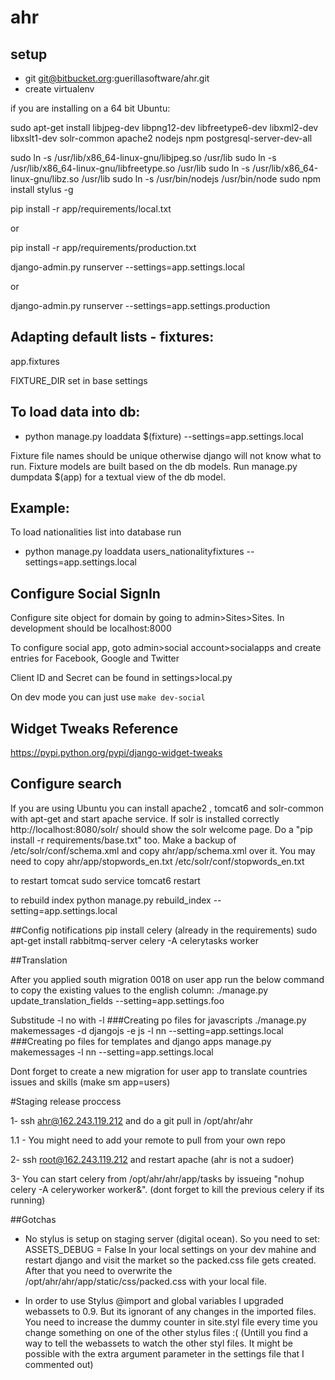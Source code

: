 # ahr
## setup

 - git git@bitbucket.org:guerillasoftware/ahr.git
 - create virtualenv

 if you are installing on a 64 bit Ubuntu:

 sudo apt-get install libjpeg-dev libpng12-dev libfreetype6-dev libxml2-dev libxslt1-dev solr-common apache2 nodejs npm postgresql-server-dev-all

 sudo ln -s /usr/lib/x86_64-linux-gnu/libjpeg.so /usr/lib
 sudo ln -s /usr/lib/x86_64-linux-gnu/libfreetype.so /usr/lib
 sudo ln -s /usr/lib/x86_64-linux-gnu/libz.so /usr/lib
 sudo ln -s /usr/bin/nodejs /usr/bin/node
 sudo npm install stylus -g


pip install -r app/requirements/local.txt

 or

pip install -r app/requirements/production.txt

django-admin.py runserver --settings=app.settings.local

 or

django-admin.py runserver --settings=app.settings.production

## Adapting default lists - fixtures:

 app.fixtures

 FIXTURE_DIR set in base settings

## To load data into db:

  - python manage.py loaddata $(fixture) --settings=app.settings.local

 Fixture file names should be unique otherwise django will not know what to run.
 Fixture models are built based on the db models.
 Run manage.py dumpdata $(app) for a textual view of the db model.

## Example:

 To load nationalities list into database run

 - python manage.py loaddata users_nationalityfixtures --settings=app.settings.local


## Configure Social SignIn
 Configure site object for domain by going to admin>Sites>Sites. In development should be localhost:8000

 To configure social app, goto admin>social account>socialapps and create entries for Facebook, Google and Twitter

 Client ID and Secret can be found in settings>local.py

 On dev mode you can just use `make dev-social`

## Widget Tweaks Reference
 https://pypi.python.org/pypi/django-widget-tweaks



## Configure search

 If you are using Ubuntu you can install apache2 , tomcat6 and solr-common with apt-get and start apache service.
 If solr is installed correctly http://localhost:8080/solr/ should show the solr welcome page.
 Do a "pip install -r requirements/base.txt" too.
 Make a backup of /etc/solr/conf/schema.xml and copy ahr/app/schema.xml over it.
 You may need to copy ahr/app/stopwords_en.txt /etc/solr/conf/stopwords_en.txt

 to restart tomcat
 sudo service tomcat6 restart

 to rebuild index
 python manage.py rebuild_index --setting=app.settings.local


##Config notifications
 pip install celery (already in the requirements)
 sudo apt-get install rabbitmq-server
 celery -A celerytasks worker

##Translation

After you applied south migration 0018 on user app run the below command to copy the existing values to the english column:
./manage.py  update_translation_fields --setting=app.settings.foo

Substitude -l no with -l <your language code>
###Creating po files for javascripts
./manage.py makemessages -d djangojs -e js -l nn --setting=app.settings.local
###Creating po files for templates and django apps
manage.py makemessages -l nn --setting=app.settings.local

Dont forget to create a new migration for user app to translate countries issues and skills (make sm app=users)


#Staging release proccess

1- ssh ahr@162.243.119.212 and do a git pull in  /opt/ahr/ahr

 1.1 - You might need to add your remote to pull from your own repo

2- ssh root@162.243.119.212 and restart apache (ahr is not a sudoer)

3- You can start celery from /opt/ahr/ahr/app/tasks by issueing "nohup celery -A celeryworker worker&". (dont forget to kill the previous celery if its running)

##Gotchas

 - No stylus is setup on staging server (digital ocean). So you need to set:
  ASSETS_DEBUG = False
 In your local settings on your dev mahine and restart django and visit the market so the packed.css file gets created. After that you need
 to overwrite the /opt/ahr/ahr/app/static/css/packed.css with your local file.

 - In order to use Stylus @import and global variables I upgraded webassets to 0.9. But its ignorant of any changes in the imported
 files. You need to increase the dummy counter in site.styl file every time you change something on one of the other stylus files :(
 (Untill you find a way to tell the webassets to watch the other styl files.
 It might be possible with the extra argument parameter in the settings file that I commented out)
